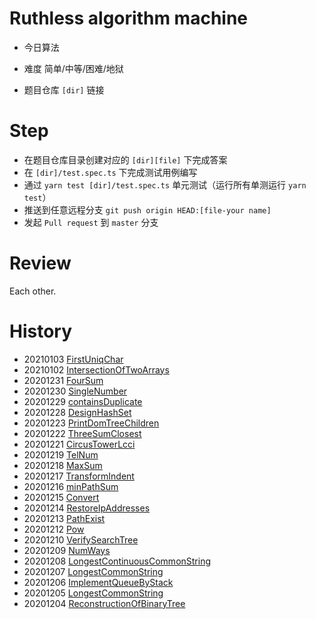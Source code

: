 # Ruthless algorithm machine

- 今日算法

- 难度
  简单/中等/困难/地狱

- 题目仓库 `[dir]` 链接

# Step

- 在题目仓库目录创建对应的 `[dir][file]` 下完成答案
- 在 `[dir]/test.spec.ts` 下完成测试用例编写
- 通过 `yarn test [dir]/test.spec.ts` 单元测试（运行所有单测运行 `yarn test`）
- 推送到任意远程分支 `git push origin HEAD:[file-your name]`
- 发起 `Pull request` 到 `master` 分支

# Review

Each other.

# History

- 20210103 [FirstUniqChar](https://github.com/Unit7419/LeetCode/tree/master/FirstUniqChar)
- 20210102 [IntersectionOfTwoArrays](https://github.com/Unit7419/LeetCode/tree/master/IntersectionOfTwoArrays)
- 20201231 [FourSum](https://github.com/Unit7419/LeetCode/tree/master/FourSum)
- 20201230 [SingleNumber](https://github.com/Unit7419/LeetCode/tree/master/SingleNumber)
- 20201229 [containsDuplicate](https://github.com/Unit7419/LeetCode/tree/master/containsDuplicate)
- 20201228 [DesignHashSet](https://github.com/Unit7419/LeetCode/tree/master/DesignHashSet)
- 20201223 [PrintDomTreeChildren](https://github.com/Unit7419/LeetCode/tree/master/PrintDomTreeChildren)
- 20201222 [ThreeSumClosest](https://github.com/Unit7419/LeetCode/tree/master/ThreeSumClosest)
- 20201221 [CircusTowerLcci](https://github.com/Unit7419/LeetCode/tree/master/CircusTowerLcci)
- 20201219 [TelNum](https://github.com/Unit7419/LeetCode/tree/master/telNum)
- 20201218 [MaxSum](https://github.com/Unit7419/LeetCode/tree/master/maxSum)
- 20201217 [TransformIndent](https://github.com/Unit7419/LeetCode/tree/master/TransformIndent)
- 20201216 [minPathSum](https://github.com/Unit7419/LeetCode/tree/master/minPathSum)
- 20201215 [Convert](https://github.com/Unit7419/LeetCode/tree/master/Convert)
- 20201214 [RestoreIpAddresses](https://github.com/Unit7419/LeetCode/tree/master/RestoreIpAddresses)
- 20201213 [PathExist](https://github.com/Unit7419/LeetCode/tree/master/pathExist)
- 20201212 [Pow](https://github.com/Unit7419/LeetCode/tree/master/pow)
- 20201210 [VerifySearchTree](https://github.com/Unit7419/LeetCode/tree/master/verifySearchTree)
- 20201209 [NumWays](https://github.com/Unit7419/LeetCode/tree/master/numWays)
- 20201208 [LongestContinuousCommonString](https://github.com/Unit7419/LeetCode/tree/master/LongestContinuousCommonString)
- 20201207 [LongestCommonString](https://github.com/Unit7419/LeetCode/tree/master/LongestCommonString)
- 20201206 [ImplementQueueByStack](https://github.com/Unit7419/LeetCode/tree/master/ImplementQueueByStack)
- 20201205 [LongestCommonString](https://github.com/Unit7419/LeetCode/tree/master/LongestCommonString)
- 20201204 [ReconstructionOfBinaryTree](https://github.com/Unit7419/LeetCode/tree/master/ReconstructionOfBinaryTree)
